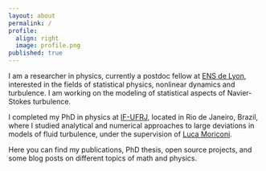 ```yaml
---
layout: about
permalink: /
profile:
  align: right
  image: profile.png
published: true
---
```


I am a researcher in physics, currently a postdoc fellow at [ENS de Lyon][ensphy], interested in the fields of statistical physics, nonlinear dynamics and turbulence. I am working on the modeling of statistical aspects of Navier-Stokes turbulence.

I completed my PhD in physics at [IF-UFRJ][ufrjfi], located in Rio de Janeiro, Brazil, where I studied analytical and numerical approaches to large deviations in models of fluid turbulence, under the supervision of [Luca Moriconi][lmori].

Here you can find my publications, PhD thesis, open source projects, and some blog posts on different topics of math and physics.

[ensphy]: http://www.ens-lyon.fr/PHYSIQUE/
[ufrjfi]: https://www.if.ufrj.br/
[lmori]: https://www.if.ufrj.br/~moriconi/hp.html
[lchev]: http://perso.ens-lyon.fr/laurent.chevillard/

